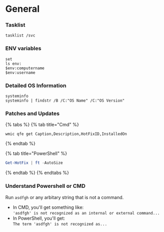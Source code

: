 # General

### Tasklist

```batch
tasklist /svc
```

### ENV variables

```batch
set
ls env:
$env:computername
$env:username
```

### Detailed OS Information

```batch
systeminfo
systeminfo | findstr /B /C:"OS Name" /C:"OS Version" 
```

### Patches and Updates

{% tabs %}
{% tab title="Cmd" %}
```batch
wmic qfe get Caption,Description,HotFixID,InstalledOn 
```
{% endtab %}

{% tab title="PowerShell" %}
```powershell
Get-HotFix | ft -AutoSize
```
{% endtab %}
{% endtabs %}

### Understand Powershell or CMD

Run `asdfgh` or any arbitary string that is not a command.

* In CMD, you'll get something like:\
  `'asdfgh' is not recognized as an internal or external command...`
* In PowerShell, you'll get:\
  `The term 'asdfgh' is not recognized as...`

